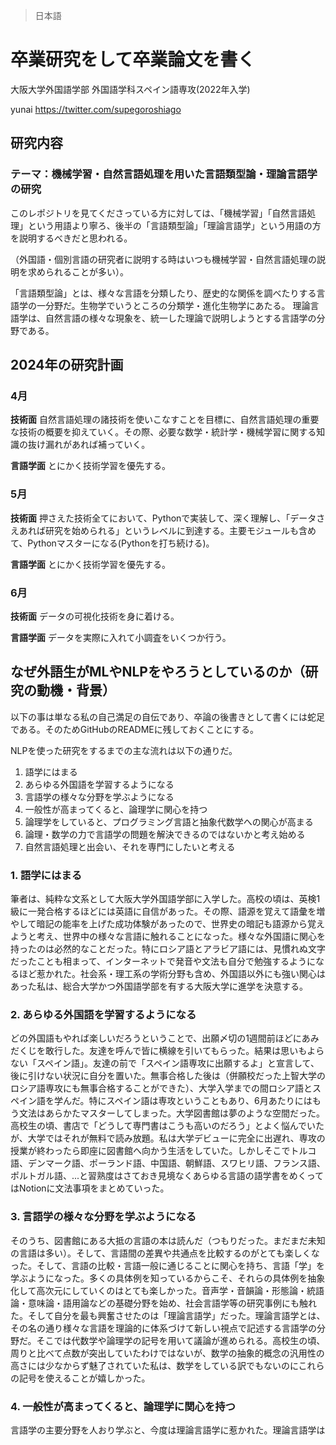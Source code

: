 > 日本語
# 卒業研究をして卒業論文を書く

大阪大学外国語学部 外国語学科スペイン語専攻(2022年入学)

yunai
https://twitter.com/supegoroshiago
## 研究内容
### テーマ：機械学習・自然言語処理を用いた言語類型論・理論言語学の研究
このレポジトリを見てくださっている方に対しては、「機械学習」「自然言語処理」という用語より寧ろ、後半の「言語類型論」「理論言語学」という用語の方を説明するべきだと思われる。

（外国語・個別言語の研究者に説明する時はいつも機械学習・自然言語処理の説明を求められることが多い）。

「言語類型論」とは、様々な言語を分類したり、歴史的な関係を調べたりする言語学の一分野だ。生物学でいうところの分類学・進化生物学にあたる。
理論言語学は、自然言語の様々な現象を、統一した理論で説明しようとする言語学の分野である。

## 2024年の研究計画
### 4月
**技術面**
自然言語処理の諸技術を使いこなすことを目標に、自然言語処理の重要な技術の概要を抑えていく。その際、必要な数学・統計学・機械学習に関する知識の抜け漏れがあれば補っていく。

**言語学面**
とにかく技術学習を優先する。

### 5月
**技術面**
押さえた技術全てにおいて、Pythonで実装して、深く理解し、「データさえあれば研究を始められる」というレベルに到達する。主要モジュールも含めて、Pythonマスターになる(Pythonを打ち続ける)。

**言語学面**
とにかく技術学習を優先する。

### 6月
**技術面**
データの可視化技術を身に着ける。

**言語学面**
データを実際に入れて小調査をいくつか行う。  

## なぜ外語生がMLやNLPをやろうとしているのか（研究の動機・背景）

以下の事は単なる私の自己満足の自伝であり、卒論の後書きとして書くには蛇足である。そのためGitHubのREADMEに残しておくことにする。

NLPを使った研究をするまでの主な流れは以下の通りだ。
1. 語学にはまる
2. あらゆる外国語を学習するようになる
3. 言語学の様々な分野を学ぶようになる
5. 一般性が高まってくると、論理学に関心を持つ
6. 論理学をしていると、プログラミング言語と抽象代数学への関心が高まる
7. 論理・数学の力で言語学の問題を解決できるのではないかと考え始める
8. 自然言語処理と出会い、それを専門にしたいと考える


### 1. 語学にはまる

筆者は、純粋な文系として大阪大学外国語学部に入学した。高校の頃は、英検1級に一発合格するほどには英語に自信があった。その際、語源を覚えて語彙を増やして暗記の能率を上げた成功体験があったので、世界史の暗記も語源から覚えようと考え、世界中の様々な言語に触れることになった。様々な外国語に関心を持ったのは必然的なことだった。特にロシア語とアラビア語には、見慣れぬ文字だったことも相まって、インターネットで発音や文法も自分で勉強するようになるほど惹かれた。社会系・理工系の学術分野も含め、外国語以外にも強い関心はあった私は、総合大学かつ外国語学部を有する大阪大学に進学を決意する。

### 2. あらゆる外国語を学習するようになる

どの外国語もやれば楽しいだろうということで、出願〆切の1週間前ほどにあみだくじを敢行した。友達を呼んで皆に横線を引いてもらった。結果は思いもよらない「スペイン語」。友達の前で「スペイン語専攻に出願するよ」と宣言して、後に引けない状況に自分を置いた。無事合格した後は（併願校だった上智大学のロシア語専攻にも無事合格することができた）、大学入学までの間ロシア語とスペイン語を学んだ。特にスペイン語は専攻ということもあり、6月あたりにはもう文法はあらかたマスターしてしまった。大学図書館は夢のような空間だった。高校生の頃、書店で「どうして専門書はこうも高いのだろう」とよく悩んでいたが、大学ではそれが無料で読み放題。私は大学デビューに完全に出遅れ、専攻の授業が終わったら即座に図書館へ向かう生活をしていた。しかしそこでトルコ語、デンマーク語、ポーランド語、中国語、朝鮮語、スワヒリ語、フランス語、ポルトガル語、...と習熟度はさておき見境なくあらゆる言語の語学書をめくってはNotionに文法事項をまとめていった。

### 3. 言語学の様々な分野を学ぶようになる

そのうち、図書館にある大抵の言語の本は読んだ（つもりだった。まだまだ未知の言語は多い）。そして、言語間の差異や共通点を比較するのがとても楽しくなった。そして、言語の比較・言語一般に通じることに関心を持ち、言語「学」を学ぶようになった。多くの具体例を知っているからこそ、それらの具体例を抽象化して高次元にしていくのはとても楽しかった。音声学・音韻論・形態論・統語論・意味論・語用論などの基礎分野を始め、社会言語学等の研究事例にも触れた。そして自分を最も興奮させたのは「理論言語学」だった。理論言語学とは、その名の通り様々な言語を理論的に体系づけて新しい視点で記述する言語学の分野だ。そこでは代数学や論理学の記号を用いて議論が進められる。高校生の頃、周りと比べて点数が突出していたわけではないが、数学の抽象的概念の汎用性の高さには少なからず魅了されていた私は、数学をしている訳でもないのにこれらの記号を使えることが嬉しかった。

### 4. 一般性が高まってくると、論理学に関心を持つ
言語学の主要分野を人おり学ぶと、今度は理論言語学に惹かれた。理論言語学は
